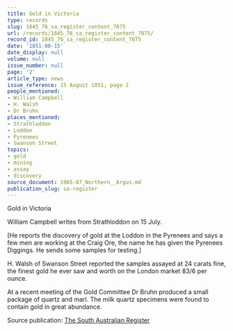 ```yaml
---
title: Gold in Victoria
type: records
slug: 1845_76_sa_register_content_7075
url: /records/1845_76_sa_register_content_7075/
record_id: 1845_76_sa_register_content_7075
date: '1851-08-15'
date_display: null
volume: null
issue_number: null
page: '2'
article_type: news
issue_reference: 15 August 1851, page 2
people_mentioned:
- William Campbell
- H. Walsh
- Dr Bruhn
places_mentioned:
- Strathloddon
- Loddon
- Pyrenees
- Swanson Street
topics:
- gold
- mining
- assay
- discovery
source_document: 1985-87_Northern__Argus.md
publication_slug: sa-register
---
```


Gold in Victoria

William Campbell writes from Strathloddon on 15 July.

[He reports the discovery of gold at the Loddon in the Pyrenees and says a few men are working at the Craig Ore, the name he has given the Pyrenees Diggings.  He sends some samples for testing.]

H. Walsh of Swanson Street reported the samples assayed at 24 carats fine, the finest gold he ever saw and worth on the London market 83/6 per ounce.

At a recent meeting of the Gold Committee Dr Bruhn produced a small package of quartz and marl.  The milk quartz specimens were found to contain gold in great abundance.

Source publication: [The South Australian Register](/publications/sa-register/)
